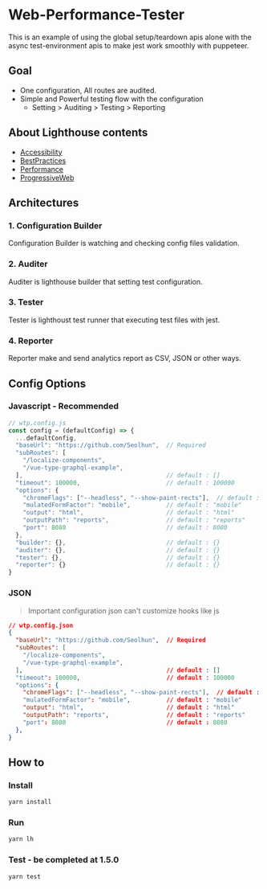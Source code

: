 # Web-Performance-Tester

This is an example of using the global setup/teardown apis alone with the async test-environment apis to make jest work smoothly with puppeteer.

## Goal
- One configuration, All routes are audited. 
- Simple and Powerful testing flow with the configuration
  - Setting > Auditing > Testing > Reporting

## About Lighthouse contents
- [Accessibility](https://github.com/Seolhun/web-performance-tester/blob/master/.content/Accessibility.md)
- [BestPractices](https://github.com/Seolhun/web-performance-tester/blob/master/.content/BestPractices.md)
- [Performance](https://github.com/Seolhun/web-performance-tester/blob/master/.content/Performance.md)
- [ProgressiveWeb](https://github.com/Seolhun/web-performance-tester/blob/master/.content/ProgressiveWeb.md)

## Architectures

### 1. Configuration Builder
Configuration Builder is watching and checking config files validation.

### 2. Auditer
Auditer is lighthouse builder that setting test configuration.

### 3. Tester
Tester is lighthoust test runner that executing test files with jest.

### 4. Reporter
Reporter make and send analytics report as CSV, JSON or other ways.


## Config Options

### Javascript - Recommended

```js
// wtp.config.js
const config = (defaultConfig) => {
  ...defaultConfig,
  "baseUrl": "https://github.com/Seolhun",  // Required
  "subRoutes": [
    "/localize-components",
    "/vue-type-graphql-example",
  ],                                        // default : [] 
  "timeout": 100000,                        // default : 100000
  "options": {
    "chromeFlags": ["--headless", "--show-paint-rects"],  // default : ["--show-paint-rects"]  - ["--headless", "--disable-gpu"]
    "mulatedFormFactor": "mobile",          // default : "mobile"       - desktop, mobile
    "output": "html",                       // default : "html"         - json, html, csv
    "outputPath": "reports",                // default : "reports"
    "port": 8080                            // default : 8080
  },
  "builder": {},                            // default : {}
  "auditer": {},                            // default : {}
  "tester": {},                             // default : {}
  "reporter": {}                            // default : {}
}
```


### JSON

> Important configuration json can't customize hooks like js

```json
// wtp.config.json
{
  "baseUrl": "https://github.com/Seolhun",  // Required
  "subRoutes": [
    "/localize-components",
    "/vue-type-graphql-example",
  ],                                        // default : [] 
  "timeout": 100000,                        // default : 100000
  "options": {
    "chromeFlags": ["--headless", "--show-paint-rects"],  // default : ["--show-paint-rects"]  - ["--headless", "--disable-gpu"]
    "mulatedFormFactor": "mobile",          // default : "mobile"       - desktop, mobile
    "output": "html",                       // default : "html"         - json, html, csv
    "outputPath": "reports",                // default : "reports"
    "port": 8080                            // default : 8080
  },
}
```

## How to

### Install
```bash
yarn install
```

### Run
```bash
yarn lh
```

### Test - be completed at 1.5.0
```bash
yarn test
```

